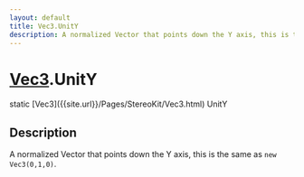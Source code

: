 ```yaml
---
layout: default
title: Vec3.UnitY
description: A normalized Vector that points down the Y axis, this is the same as new Vec3(0,1,0).
---
```

# [Vec3]({{site.url}}/Pages/StereoKit/Vec3.html).UnitY

<div class='signature' markdown='1'>
static [Vec3]({{site.url}}/Pages/StereoKit/Vec3.html) UnitY
</div>

## Description
A normalized Vector that points down the Y axis, this is
the same as `new Vec3(0,1,0)`.


